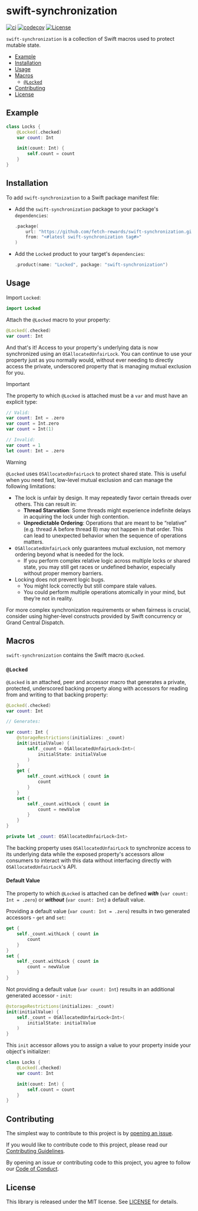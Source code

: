 # swift-synchronization

[![ci](https://github.com/fetch-rewards/swift-synchronization/actions/workflows/ci.yml/badge.svg)](https://github.com/fetch-rewards/swift-synchronization/actions/workflows/ci.yml?query=branch%3Amain)
[![codecov](https://codecov.io/gh/fetch-rewards/swift-synchronization/graph/badge.svg?token=HfHbjO7HH6)](https://codecov.io/gh/fetch-rewards/swift-synchronization)
[![License](https://img.shields.io/badge/license-MIT-lightgrey.svg)](https://github.com/fetch-rewards/swift-synchronization/blob/main/LICENSE)

`swift-synchronization` is a collection of Swift macros used to protect mutable state.

- [Example](#example)
- [Installation](#installation)
- [Usage](#usage)
- [Macros](#macros)
  - [`@Locked`](#locked)
- [Contributing](#contributing)
- [License](#license)

## Example

```swift
class Locks {
    @Locked(.checked)
    var count: Int

    init(count: Int) {
        self.count = count
    }
}
```

## Installation

To add `swift-synchronization` to a Swift package manifest file:
- Add the `swift-synchronization` package to your package's `dependencies`:
  ```swift
  .package(
      url: "https://github.com/fetch-rewards/swift-synchronization.git",
      from: "<#latest swift-synchronization tag#>"
  )
  ```
- Add the `Locked` product to your target's `dependencies`:
  ```swift
  .product(name: "Locked", package: "swift-synchronization")
  ```

## Usage

Import `Locked`:
```swift
import Locked
```

Attach the `@Locked` macro to your property:
```swift
@Locked(.checked)
var count: Int
```

And that's it! Access to your property's underlying data is now synchronized using an `OSAllocatedUnfairLock`. You can continue 
to use your property just as you normally would, without ever needing to directly access the private, underscored property that 
is managing mutual exclusion for you.

> [!IMPORTANT]
> The property to which `@Locked` is attached must be a `var` and must have an explicit type:
> ```swift
> // Valid:
> var count: Int = .zero
> var count = Int.zero
> var count = Int(1)
>
> // Invalid:
> var count = 1
> let count: Int = .zero
> ```

> [!WARNING]
> `@Locked` uses `OSAllocatedUnfairLock` to protect shared state. This is useful when you need fast, low-level mutual exclusion and
> can manage the following limitations:
> - The lock is unfair by design. It may repeatedly favor certain threads over others. This can result in:
>   - **Thread Starvation**: Some threads might experience indefinite delays in acquiring the lock under high contention.
>   - **Unpredictable Ordering**: Operations that are meant to be “relative” (e.g. thread A before thread B) may not happen in that
>     order. This can lead to unexpected behavior when the sequence of operations matters.
> - `OSAllocatedUnfairLock` only guarantees mutual exclusion, not memory ordering beyond what is needed for the lock.
>   - If you perform complex relative logic across multiple locks or shared state, you may still get races or undefined behavior,
>     especially without proper memory barriers.
> - Locking does not prevent logic bugs.
>   - You might lock correctly but still compare stale values.
>   - You could perform multiple operations atomically in your mind, but they’re not in reality.
>
> For more complex synchronization requirements or when fairness is crucial, consider using higher-level constructs provided by Swift
> concurrency or Grand Central Dispatch.

## Macros

`swift-synchronization` contains the Swift macro `@Locked`.

### `@Locked`

`@Locked` is an attached, peer and accessor macro that generates a private, protected, underscored backing property along 
with accessors for reading from and writing to that backing property:
```swift
@Locked(.checked)
var count: Int

// Generates:

var count: Int {
    @storageRestrictions(initializes: _count)
    init(initialValue) {
        self._count = OSAllocatedUnfairLock<Int>(
            initialState: initialValue
        )
    }
    get {
        self._count.withLock { count in
            count
        }
    }
    set {
        self._count.withLock { count in
            count = newValue
        }
    }
}

private let _count: OSAllocatedUnfairLock<Int>
```

The backing property uses `OSAllocatedUnfairLock` to synchronize access to its underlying data while the exposed property's 
accessors allow consumers to interact with this data without interfacing directly with `OSAllocatedUnfairLock`'s API.

#### Default Value

The property to which `@Locked` is attached can be defined **_with_** (`var count: Int = .zero`) or **_without_** (`var count: Int`)
a default value. 

Providing a default value (`var count: Int = .zero`) results in two generated accessors - `get` and `set`:
```swift
get {
    self._count.withLock { count in
        count
    }
}
set {
    self._count.withLock { count in
        count = newValue
    }
}
```

Not providing a default value (`var count: Int`) results in an additional generated accessor - `init`:
```swift
@storageRestrictions(initializes: _count)
init(initialValue) {
    self._count = OSAllocatedUnfairLock<Int>(
        initialState: initialValue
    )
}
```

This `init` accessor allows you to assign a value to your property inside your object's initializer:
```swift
class Locks {
    @Locked(.checked)
    var count: Int

    init(count: Int) {
        self.count = count
    }
}
```

## Contributing

The simplest way to contribute to this project is by [opening an issue](https://github.com/fetch-rewards/swift-synchronization/issues/new).

If you would like to contribute code to this project, please read our [Contributing Guidelines](https://github.com/fetch-rewards/swift-synchronization/blob/main/CONTRIBUTING.md).

By opening an issue or contributing code to this project, you agree to follow our [Code of Conduct](https://github.com/fetch-rewards/swift-synchronization/blob/main/CODE_OF_CONDUCT.md).

## License

This library is released under the MIT license. See [LICENSE](https://github.com/fetch-rewards/swift-synchronization/blob/main/LICENSE) for details.
